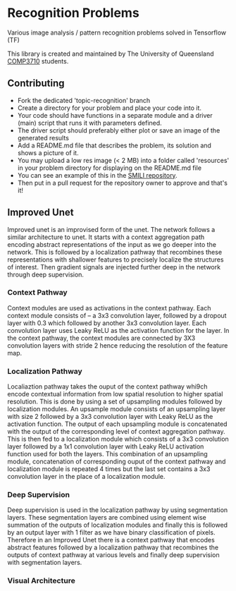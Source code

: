 # Recognition Problems
Various image analysis / pattern recognition problems solved in Tensorflow (TF)

This library is created and maintained by The University of Queensland [COMP3710](https://my.uq.edu.au/programs-courses/course.html?course_code=comp3710) students.

## Contributing
* Fork the dedicated 'topic-recognition' branch
* Create a directory for your problem and place your code into it.
* Your code should have functions in a separate module and a driver (main) script that runs it with parameters defined.
* The driver script should preferably either plot or save an image of the generated results
* Add a README.md file that describes the problem, its solution and shows a picture of it.
* You may upload a low res image (< 2 MB) into a folder called 'resources' in your problem directory for displaying on the README.md file
* You can see an example of this in the [SMILI repository](https://github.com/shakes76/smili).
* Then put in a pull request for the repository owner to approve and that's it!

##  Improved Unet
Improved unet is an improvised form of the unet. The network follows a similar architecture to unet. It starts with a context aggregation path encoding abstract representations of the input as we go deeper into the network. This is followed by a localization pathway that recombines these representations with shallower features to precisely localize the structures of interest. Then gradient signals are injected further deep in the network through deep supervision.

### Context Pathway
Context modules are used as activations in the context pathway. Each context module consists of – a 3x3 convolution layer, followed by a dropout layer with 0.3 which followed by another 3x3 convolution layer. Each convolution layer uses Leaky ReLU as the activation function for the layer. In the context pathway, the context modules are connected by 3X3 convolution layers with stride 2 hence reducing the resolution of the feature map.

### Localization Pathway

Localiaztion pathway takes the ouput of the context pathway whi9ch encode contextual information from low spatial resolution to higher spatial resolution. This is done by using a set of upsampling modules followed by localization modules. An upsample module consists of an upsampling layer with size 2 followed by a 3x3 convolution layer with Leaky ReLU as the activation function. The output of each upsampling module is concatenated with the output of the corresponding level of context aggregation pathway. This is then fed to a localization module which consists of a 3x3 convolution layer followed by a 1x1 convolution layer with Leaky ReLU activation function used for both the layers. This combination of an upsampling module, concatenation of corresponding ouput of the context pathway and localization module is repeated 4 times but the last set contains a 3x3 convolution layer in the place of a localization module.

### Deep Supervision
Deep supervision is used in the localization pathway by using segmentation layers. These segmentation layers are combined using element wise summation of the outputs of localization modules and finally this is followed by an output layer with 1 filter as we have binary classification of pixels.
Therefore in an Improved Unet there is a context pathway that encodes abstract features followed by a localization pathway that recombines the outputs of context pathway at various levels and finally deep supervision with segmentation layers.


### Visual Architecture

